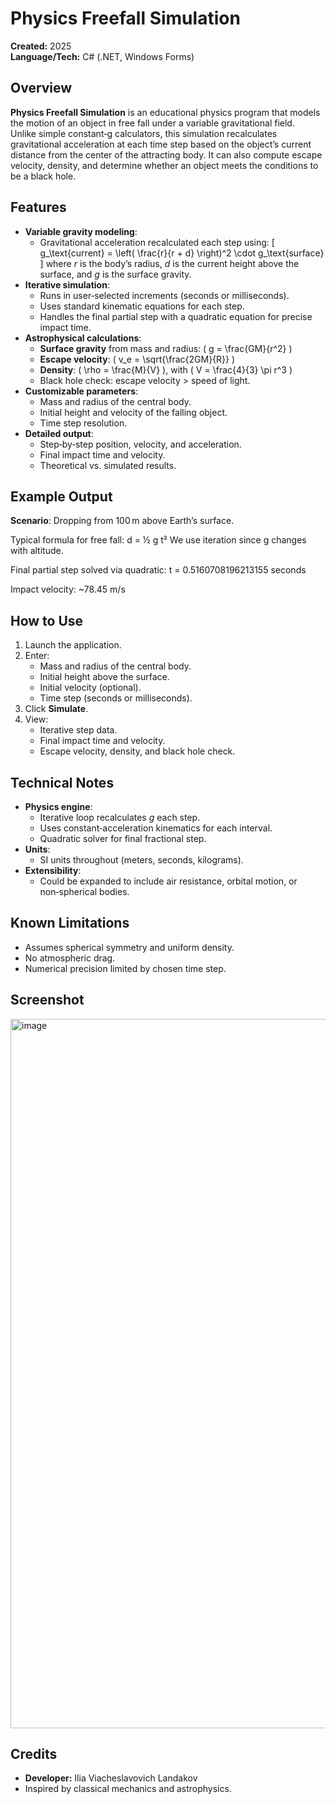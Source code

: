 # Physics Freefall Simulation

**Created:** 2025  
**Language/Tech:** C# (.NET, Windows Forms)

## Overview
**Physics Freefall Simulation** is an educational physics program that models the motion of an object in free fall under a variable gravitational field.  
Unlike simple constant‑g calculators, this simulation recalculates gravitational acceleration at each time step based on the object’s current distance from the center of the attracting body. It can also compute escape velocity, density, and determine whether an object meets the conditions to be a black hole.

## Features
- **Variable gravity modeling**:
  - Gravitational acceleration recalculated each step using:
    \[
    g_\text{current} = \left( \frac{r}{r + d} \right)^2 \cdot g_\text{surface}
    \]
    where *r* is the body’s radius, *d* is the current height above the surface, and *g* is the surface gravity.
- **Iterative simulation**:
  - Runs in user‑selected increments (seconds or milliseconds).
  - Uses standard kinematic equations for each step.
  - Handles the final partial step with a quadratic equation for precise impact time.
- **Astrophysical calculations**:
  - **Surface gravity** from mass and radius: \( g = \frac{GM}{r^2} \)
  - **Escape velocity**: \( v_e = \sqrt{\frac{2GM}{R}} \)
  - **Density**: \( \rho = \frac{M}{V} \), with \( V = \frac{4}{3} \pi r^3 \)
  - Black hole check: escape velocity > speed of light.
- **Customizable parameters**:
  - Mass and radius of the central body.
  - Initial height and velocity of the falling object.
  - Time step resolution.
- **Detailed output**:
  - Step‑by‑step position, velocity, and acceleration.
  - Final impact time and velocity.
  - Theoretical vs. simulated results.

## Example Output
**Scenario**: Dropping from 100 m above Earth’s surface.

Typical formula for free fall: d = ½ g t² We use iteration since g changes with altitude.

Final partial step solved via quadratic: t = 0.5160708196213155 seconds

Impact velocity: ~78.45 m/s


## How to Use
1. Launch the application.
2. Enter:
   - Mass and radius of the central body.
   - Initial height above the surface.
   - Initial velocity (optional).
   - Time step (seconds or milliseconds).
3. Click **Simulate**.
4. View:
   - Iterative step data.
   - Final impact time and velocity.
   - Escape velocity, density, and black hole check.

## Technical Notes
- **Physics engine**:
  - Iterative loop recalculates *g* each step.
  - Uses constant‑acceleration kinematics for each interval.
  - Quadratic solver for final fractional step.
- **Units**:
  - SI units throughout (meters, seconds, kilograms).
- **Extensibility**:
  - Could be expanded to include air resistance, orbital motion, or non‑spherical bodies.

## Known Limitations
- Assumes spherical symmetry and uniform density.
- No atmospheric drag.
- Numerical precision limited by chosen time step.

## Screenshot
<img width="1919" height="1135" alt="image" src="https://github.com/user-attachments/assets/7378ac9d-0fc4-4018-8300-1f68c71b9685" />

## Credits
- **Developer:** Ilia Viacheslavovich Landakov  
- Inspired by classical mechanics and astrophysics.

